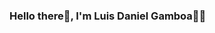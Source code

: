 ### Hello there👋, I'm Luis Daniel Gamboa👨‍💻

<!--
**ldgamboa/ldgamboa** is a ✨ _special_ ✨ repository because its `README.md` (this file) appears on your GitHub profile.

Here are some ideas to get you started:

- 🔭 I'm currently working as a teacher at high school: "U.E.A.I. Juan Jacobo Rousseau"
- 🌱 I’m currently learning #JavaScript and #React
- 👯 I’m looking to collaborate on ...
- 🤔 I’m looking for help with ...
- 💬 Ask me about ...
- 📫 How to reach me: @ldgamboa on Telegram, Instagram or @elegamboa
- 😄 Pronouns: He / Him
- ⚡ Fun fact: ...
-->
